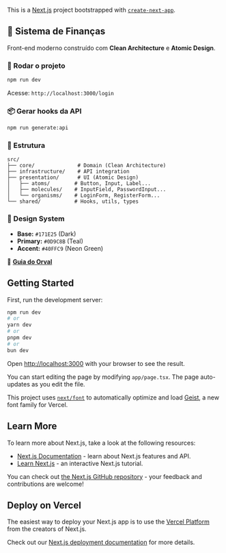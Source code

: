 This is a [Next.js](https://nextjs.org) project bootstrapped with [`create-next-app`](https://nextjs.org/docs/app/api-reference/cli/create-next-app).

## 🎨 Sistema de Finanças

Front-end moderno construído com **Clean Architecture** e **Atomic Design**.

### 🚀 Rodar o projeto

```bash
npm run dev
```

Acesse: `http://localhost:3000/login`

### 📦 Gerar hooks da API

```bash
npm run generate:api
```

### 📁 Estrutura

```
src/
├── core/              # Domain (Clean Architecture)
├── infrastructure/    # API integration
├── presentation/      # UI (Atomic Design)
│   ├── atoms/        # Button, Input, Label...
│   ├── molecules/    # InputField, PasswordInput...
│   └── organisms/    # LoginForm, RegisterForm...
└── shared/           # Hooks, utils, types
```

### 🎨 Design System

- **Base:** `#171E25` (Dark)
- **Primary:** `#0D9C8B` (Teal)
- **Accent:** `#40FFC9` (Neon Green)

📖 **[Guia do Orval](./ORVAL_GUIDE.md)**

## Getting Started

First, run the development server:

```bash
npm run dev
# or
yarn dev
# or
pnpm dev
# or
bun dev
```

Open [http://localhost:3000](http://localhost:3000) with your browser to see the result.

You can start editing the page by modifying `app/page.tsx`. The page auto-updates as you edit the file.

This project uses [`next/font`](https://nextjs.org/docs/app/building-your-application/optimizing/fonts) to automatically optimize and load [Geist](https://vercel.com/font), a new font family for Vercel.

## Learn More

To learn more about Next.js, take a look at the following resources:

- [Next.js Documentation](https://nextjs.org/docs) - learn about Next.js features and API.
- [Learn Next.js](https://nextjs.org/learn) - an interactive Next.js tutorial.

You can check out [the Next.js GitHub repository](https://github.com/vercel/next.js) - your feedback and contributions are welcome!

## Deploy on Vercel

The easiest way to deploy your Next.js app is to use the [Vercel Platform](https://vercel.com/new?utm_medium=default-template&filter=next.js&utm_source=create-next-app&utm_campaign=create-next-app-readme) from the creators of Next.js.

Check out our [Next.js deployment documentation](https://nextjs.org/docs/app/building-your-application/deploying) for more details.
